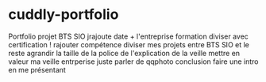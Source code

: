 # cuddly-portfolio
Portfolio projet BTS SIO 
jrajoute date + l'entreprise
formation diviser avec certification !
rajouter compétence 
diviser mes projets entre BTS SIO et le reste 
agrandir la taille de la police de l'explication de la veille 
mettre en valeur ma veille
entrperise juste parler de qqphoto
conclusion
faire une intro en me présentant
